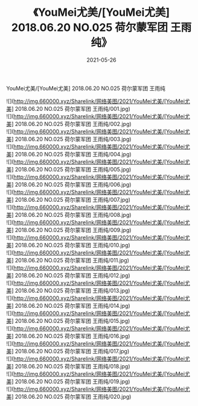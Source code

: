 ﻿---
layout: post
title:  《YouMei尤美/[YouMei尤美] 2018.06.20 NO.025 荷尔蒙军团 王雨纯》
date:   2021-05-26
img: http://img.660000.xyz/Sharelink/网络美图/2021/YouMei尤美/[YouMei尤美] 2018.06.20 NO.025 荷尔蒙军团 王雨纯/000.jpg
categories: [美女, 清纯, 唯美]
---

YouMei尤美/[YouMei尤美] 2018.06.20 NO.025 荷尔蒙军团 王雨纯

 ![](http://img.660000.xyz/Sharelink/网络美图/2021/YouMei尤美/[YouMei尤美] 2018.06.20 NO.025 荷尔蒙军团 王雨纯/001.jpg) <br>![](http://img.660000.xyz/Sharelink/网络美图/2021/YouMei尤美/[YouMei尤美] 2018.06.20 NO.025 荷尔蒙军团 王雨纯/002.jpg) <br>![](http://img.660000.xyz/Sharelink/网络美图/2021/YouMei尤美/[YouMei尤美] 2018.06.20 NO.025 荷尔蒙军团 王雨纯/003.jpg) <br>![](http://img.660000.xyz/Sharelink/网络美图/2021/YouMei尤美/[YouMei尤美] 2018.06.20 NO.025 荷尔蒙军团 王雨纯/004.jpg) <br>![](http://img.660000.xyz/Sharelink/网络美图/2021/YouMei尤美/[YouMei尤美] 2018.06.20 NO.025 荷尔蒙军团 王雨纯/005.jpg) <br>![](http://img.660000.xyz/Sharelink/网络美图/2021/YouMei尤美/[YouMei尤美] 2018.06.20 NO.025 荷尔蒙军团 王雨纯/006.jpg) <br>![](http://img.660000.xyz/Sharelink/网络美图/2021/YouMei尤美/[YouMei尤美] 2018.06.20 NO.025 荷尔蒙军团 王雨纯/007.jpg) <br>![](http://img.660000.xyz/Sharelink/网络美图/2021/YouMei尤美/[YouMei尤美] 2018.06.20 NO.025 荷尔蒙军团 王雨纯/008.jpg) <br>![](http://img.660000.xyz/Sharelink/网络美图/2021/YouMei尤美/[YouMei尤美] 2018.06.20 NO.025 荷尔蒙军团 王雨纯/009.jpg) <br>![](http://img.660000.xyz/Sharelink/网络美图/2021/YouMei尤美/[YouMei尤美] 2018.06.20 NO.025 荷尔蒙军团 王雨纯/010.jpg) <br>![](http://img.660000.xyz/Sharelink/网络美图/2021/YouMei尤美/[YouMei尤美] 2018.06.20 NO.025 荷尔蒙军团 王雨纯/011.jpg) <br>![](http://img.660000.xyz/Sharelink/网络美图/2021/YouMei尤美/[YouMei尤美] 2018.06.20 NO.025 荷尔蒙军团 王雨纯/012.jpg) <br>![](http://img.660000.xyz/Sharelink/网络美图/2021/YouMei尤美/[YouMei尤美] 2018.06.20 NO.025 荷尔蒙军团 王雨纯/013.jpg) <br>![](http://img.660000.xyz/Sharelink/网络美图/2021/YouMei尤美/[YouMei尤美] 2018.06.20 NO.025 荷尔蒙军团 王雨纯/014.jpg) <br>![](http://img.660000.xyz/Sharelink/网络美图/2021/YouMei尤美/[YouMei尤美] 2018.06.20 NO.025 荷尔蒙军团 王雨纯/015.jpg) <br>![](http://img.660000.xyz/Sharelink/网络美图/2021/YouMei尤美/[YouMei尤美] 2018.06.20 NO.025 荷尔蒙军团 王雨纯/016.jpg) <br>![](http://img.660000.xyz/Sharelink/网络美图/2021/YouMei尤美/[YouMei尤美] 2018.06.20 NO.025 荷尔蒙军团 王雨纯/017.jpg) <br>![](http://img.660000.xyz/Sharelink/网络美图/2021/YouMei尤美/[YouMei尤美] 2018.06.20 NO.025 荷尔蒙军团 王雨纯/018.jpg) <br>![](http://img.660000.xyz/Sharelink/网络美图/2021/YouMei尤美/[YouMei尤美] 2018.06.20 NO.025 荷尔蒙军团 王雨纯/019.jpg) <br>![](http://img.660000.xyz/Sharelink/网络美图/2021/YouMei尤美/[YouMei尤美] 2018.06.20 NO.025 荷尔蒙军团 王雨纯/020.jpg) <br>